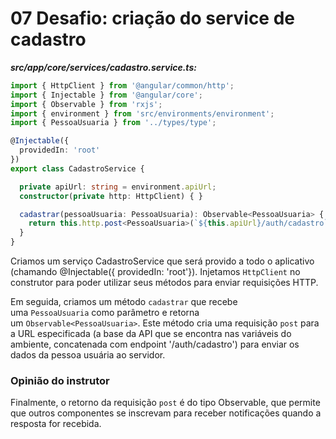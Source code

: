 # 07 Desafio: criação do service de cadastro

_**src/app/core/services/cadastro.service.ts:**_

```typescript
import { HttpClient } from '@angular/common/http';
import { Injectable } from '@angular/core';
import { Observable } from 'rxjs';
import { environment } from 'src/environments/environment';
import { PessoaUsuaria } from '../types/type';

@Injectable({
  providedIn: 'root'
})
export class CadastroService {

  private apiUrl: string = environment.apiUrl;
  constructor(private http: HttpClient) { }

  cadastrar(pessoaUsuaria: PessoaUsuaria): Observable<PessoaUsuaria> {
    return this.http.post<PessoaUsuaria>(`${this.apiUrl}/auth/cadastro`, pessoaUsuaria);
  }
}
```

Criamos um serviço CadastroService que será provido a todo o aplicativo (chamando @Injectable({ providedIn: 'root'}). Injetamos `HttpClient` no construtor para poder utilizar seus métodos para enviar requisições HTTP.

Em seguida, criamos um método `cadastrar` que recebe uma `PessoaUsuaria` como parâmetro e retorna um `Observable<PessoaUsuaria>`. Este método cria uma requisição `post` para a URL especificada (a base da API que se encontra nas variáveis do ambiente, concatenada com endpoint '/auth/cadastro') para enviar os dados da pessoa usuária ao servidor.

### Opinião do instrutor

Finalmente, o retorno da requisição `post` é do tipo Observable, que permite que outros componentes se inscrevam para receber notificações quando a resposta for recebida.